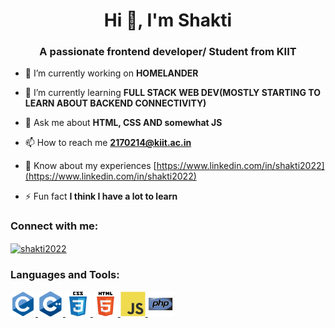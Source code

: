 <h1 align="center">Hi 👋, I'm Shakti</h1>
<h3 align="center">A passionate frontend developer/ Student from KIIT</h3>

- 🔭 I’m currently working on **HOMELANDER**

- 🌱 I’m currently learning **FULL STACK WEB DEV(MOSTLY STARTING TO LEARN ABOUT BACKEND CONNECTIVITY)**

- 💬 Ask me about **HTML, CSS AND somewhat JS**

- 📫 How to reach me **2170214@kiit.ac.in**

- 📄 Know about my experiences [https://www.linkedin.com/in/shakti2022](https://www.linkedin.com/in/shakti2022)

- ⚡ Fun fact **I think I have a lot to learn**

<h3 align="left">Connect with me:</h3>
<p align="left">
<a href="https://linkedin.com/in/shakti2022" target="blank"><img align="center" src="https://raw.githubusercontent.com/rahuldkjain/github-profile-readme-generator/master/src/images/icons/Social/linked-in-alt.svg" alt="shakti2022" height="30" width="40" /></a>
</p>

<h3 align="left">Languages and Tools:</h3>
<p align="left"> <a href="https://www.cprogramming.com/" target="_blank" rel="noreferrer"> <img src="https://raw.githubusercontent.com/devicons/devicon/master/icons/c/c-original.svg" alt="c" width="40" height="40"/> </a> <a href="https://www.w3schools.com/cpp/" target="_blank" rel="noreferrer"> <img src="https://raw.githubusercontent.com/devicons/devicon/master/icons/cplusplus/cplusplus-original.svg" alt="cplusplus" width="40" height="40"/> </a> <a href="https://www.w3schools.com/css/" target="_blank" rel="noreferrer"> <img src="https://raw.githubusercontent.com/devicons/devicon/master/icons/css3/css3-original-wordmark.svg" alt="css3" width="40" height="40"/> </a> <a href="https://www.w3.org/html/" target="_blank" rel="noreferrer"> <img src="https://raw.githubusercontent.com/devicons/devicon/master/icons/html5/html5-original-wordmark.svg" alt="html5" width="40" height="40"/> </a> <a href="https://developer.mozilla.org/en-US/docs/Web/JavaScript" target="_blank" rel="noreferrer"> <img src="https://raw.githubusercontent.com/devicons/devicon/master/icons/javascript/javascript-original.svg" alt="javascript" width="40" height="40"/> </a> <a href="https://www.php.net" target="_blank" rel="noreferrer"> <img src="https://raw.githubusercontent.com/devicons/devicon/master/icons/php/php-original.svg" alt="php" width="40" height="40"/> </a> </p>
